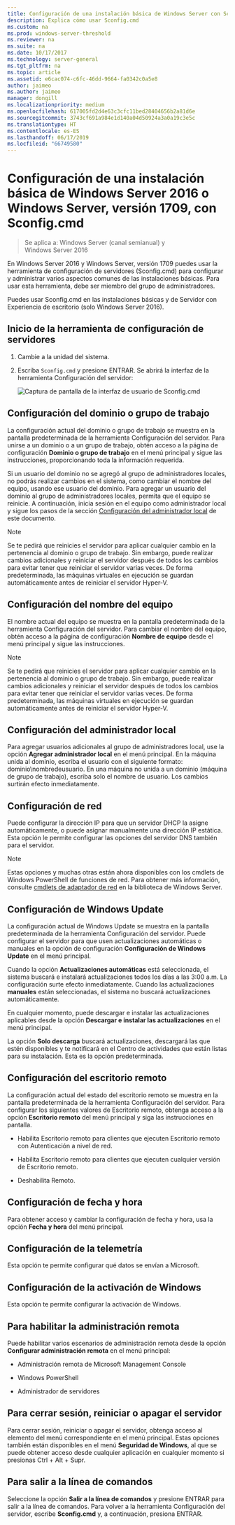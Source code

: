 ```yaml
---
title: Configuración de una instalación básica de Windows Server con Sconfig.cmd
description: Explica cómo usar Sconfig.cmd
ms.custom: na
ms.prod: windows-server-threshold
ms.reviewer: na
ms.suite: na
ms.date: 10/17/2017
ms.technology: server-general
ms.tgt_pltfrm: na
ms.topic: article
ms.assetid: e6cac074-c6fc-46dd-9664-fa0342c0a5e8
author: jaimeo
ms.author: jaimeo
manager: dongill
ms.localizationpriority: medium
ms.openlocfilehash: 617005fd2d4e63c3cfc11bed28404656b2a81d6e
ms.sourcegitcommit: 3743cf691a984e1d140a04d50924a3a0a19c3e5c
ms.translationtype: HT
ms.contentlocale: es-ES
ms.lasthandoff: 06/17/2019
ms.locfileid: "66749580"
---
```

# <a name="configure-a-server-core-installation-of-windows-server-2016-or-windows-server-version-1709-with-sconfigcmd"></a>Configuración de una instalación básica de Windows Server 2016 o Windows Server, versión 1709, con Sconfig.cmd

> Se aplica a: Windows Server (canal semianual) y Windows Server 2016

En Windows Server 2016 y Windows Server, versión 1709 puedes usar la herramienta de configuración de servidores (Sconfig.cmd) para configurar y administrar varios aspectos comunes de las instalaciones básicas. Para usar esta herramienta, debe ser miembro del grupo de administradores.

Puedes usar Sconfig.cmd en las instalaciones básicas y de Servidor con Experiencia de escritorio (solo Windows Server 2016).

## <a name="start-the-server-configuration-tool"></a>Inicio de la herramienta de configuración de servidores

1. Cambie a la unidad del sistema.

2. Escriba `Sconfig.cmd` y presione ENTRAR. Se abrirá la interfaz de la herramienta Configuración del servidor:

    ![Captura de pantalla de la interfaz de usuario de Sconfig.cmd](media/mainsconfigpage.png)

## <a name="domainworkgroup-settings"></a>Configuración del dominio o grupo de trabajo

La configuración actual del dominio o grupo de trabajo se muestra en la pantalla predeterminada de la herramienta Configuración del servidor. Para unirse a un dominio o a un grupo de trabajo, obtén acceso a la página de configuración **Dominio o grupo de trabajo** en el menú principal y sigue las instrucciones, proporcionando toda la información requerida.

Si un usuario del dominio no se agregó al grupo de administradores locales, no podrás realizar cambios en el sistema, como cambiar el nombre del equipo, usando ese usuario del dominio. Para agregar un usuario del dominio al grupo de administradores locales, permita que el equipo se reinicie. A continuación, inicia sesión en el equipo como administrador local y sigue los pasos de la sección [Configuración del administrador local](#local-administrator-settings) de este documento.

> [!NOTE]
> Se te pedirá que reinicies el servidor para aplicar cualquier cambio en la pertenencia al dominio o grupo de trabajo. Sin embargo, puede realizar cambios adicionales y reiniciar el servidor después de todos los cambios para evitar tener que reiniciar el servidor varias veces. De forma predeterminada, las máquinas virtuales en ejecución se guardan automáticamente antes de reiniciar el servidor Hyper-V.

## <a name="computer-name-settings"></a>Configuración del nombre del equipo

El nombre actual del equipo se muestra en la pantalla predeterminada de la herramienta Configuración del servidor. Para cambiar el nombre del equipo, obtén acceso a la página de configuración **Nombre de equipo** desde el menú principal y sigue las instrucciones.

> [!NOTE]
> Se te pedirá que reinicies el servidor para aplicar cualquier cambio en la pertenencia al dominio o grupo de trabajo. Sin embargo, puede realizar cambios adicionales y reiniciar el servidor después de todos los cambios para evitar tener que reiniciar el servidor varias veces. De forma predeterminada, las máquinas virtuales en ejecución se guardan automáticamente antes de reiniciar el servidor Hyper-V.

## <a name="local-administrator-settings"></a>Configuración del administrador local

Para agregar usuarios adicionales al grupo de administradores local, use la opción **Agregar administrador local** en el menú principal. En la máquina unida al dominio, escriba el usuario con el siguiente formato: dominio\nombredeusuario. En una máquina no unida a un dominio (máquina de grupo de trabajo), escriba solo el nombre de usuario. Los cambios surtirán efecto inmediatamente.

## <a name="network-settings"></a>Configuración de red

Puede configurar la dirección IP para que un servidor DHCP la asigne automáticamente, o puede asignar manualmente una dirección IP estática. Esta opción le permite configurar las opciones del servidor DNS también para el servidor.

> [!NOTE]
> Estas opciones y muchas otras están ahora disponibles con los cmdlets de Windows PowerShell de funciones de red. Para obtener más información, consulte [cmdlets de adaptador de red](https://docs.microsoft.com/powershell/module/netadapter/?view=win10-ps) en la biblioteca de Windows Server.

## <a name="windows-update-settings"></a>Configuración de Windows Update

La configuración actual de Windows Update se muestra en la pantalla predeterminada de la herramienta Configuración del servidor. Puede configurar el servidor para que usen actualizaciones automáticas o manuales en la opción de configuración **Configuración de Windows Update** en el menú principal.

Cuando la opción **Actualizaciones automáticas** está seleccionada, el sistema buscará e instalará actualizaciones todos los días a las 3:00 a.m. La configuración surte efecto inmediatamente. Cuando las actualizaciones **manuales** están seleccionadas, el sistema no buscará actualizaciones automáticamente.

En cualquier momento, puede descargar e instalar las actualizaciones aplicables desde la opción **Descargar e instalar las actualizaciones** en el menú principal.

La opción **Solo descarga** buscará actualizaciones, descargará las que estén disponibles y te notificará en el Centro de actividades que están listas para su instalación. Esta es la opción predeterminada.

## <a name="remote-desktop-settings"></a>Configuración del escritorio remoto

La configuración actual del estado del escritorio remoto se muestra en la pantalla predeterminada de la herramienta Configuración del servidor. Para configurar los siguientes valores de Escritorio remoto, obtenga acceso a la opción **Escritorio remoto** del menú principal y siga las instrucciones en pantalla.

- Habilita Escritorio remoto para clientes que ejecuten Escritorio remoto con Autenticación a nivel de red.

- Habilita Escritorio remoto para clientes que ejecuten cualquier versión de Escritorio remoto.

- Deshabilita Remoto.

## <a name="date-and-time-settings"></a>Configuración de fecha y hora

Para obtener acceso y cambiar la configuración de fecha y hora, usa la opción **Fecha y hora** del menú principal.

## <a name="telemetry-settings"></a>Configuración de la telemetría

Esta opción te permite configurar qué datos se envían a Microsoft.

## <a name="windows-activation-settings"></a>Configuración de la activación de Windows

Esta opción te permite configurar la activación de Windows.

## <a name="to-enable-remote-management"></a>Para habilitar la administración remota

Puede habilitar varios escenarios de administración remota desde la opción **Configurar administración remota** en el menú principal:

- Administración remota de Microsoft Management Console

- Windows PowerShell

- Administrador de servidores  

## <a name="to-log-off-restart-or-shut-down-the-server"></a>Para cerrar sesión, reiniciar o apagar el servidor

Para cerrar sesión, reiniciar o apagar el servidor, obtenga acceso al elemento del menú correspondiente en el menú principal. Estas opciones también están disponibles en el menú **Seguridad de Windows**, al que se puede obtener acceso desde cualquier aplicación en cualquier momento si presionas Ctrl + Alt + Supr.  

## <a name="to-exit-to-the-command-line"></a>Para salir a la línea de comandos
  
Seleccione la opción **Salir a la línea de comandos** y presione ENTRAR para salir a la línea de comandos. Para volver a la herramienta Configuración del servidor, escribe **Sconfig.cmd** y, a continuación, presiona ENTRAR.
